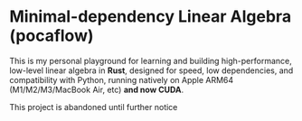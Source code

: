 # Minimal-dependency Linear Algebra (pocaflow)

This is my personal playground for learning and building high-performance, low-level linear algebra in **Rust**, designed for speed, low dependencies, and compatibility with Python, running natively on Apple ARM64 (M1/M2/M3/MacBook Air, etc) **and now CUDA**.

This project is abandoned until further notice
